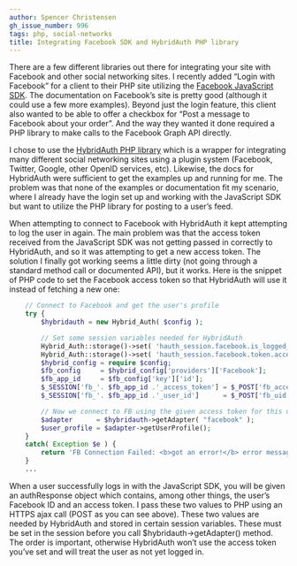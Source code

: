 ```yaml
---
author: Spencer Christensen
gh_issue_number: 996
tags: php, social-networks
title: Integrating Facebook SDK and HybridAuth PHP library
---
```




There are a few different libraries out there for integrating your site with Facebook and other social networking sites. I recently added “Login with Facebook” for a client to their PHP site utilizing the [Facebook JavaScript SDK](https://developers.facebook.com/docs/facebook-login/v2.0). The documentation on Facebook’s site is pretty good (although it could use a few more examples). Beyond just the login feature, this client also wanted to be able to offer a checkbox for “Post a message to Facebook about your order”. And the way they wanted it done required a PHP library to make calls to the Facebook Graph API directly.

I chose to use the [HybridAuth PHP library](https://github.com/hybridauth/hybridauth) which is a wrapper for integrating many different social networking sites using a plugin system (Facebook, Twitter, Google, other OpenID services, etc). Likewise, the docs for HybridAuth were sufficient to get the examples up and running for me. The problem was that none of the examples or documentation fit my scenario, where I already have the login set up and working with the JavaScript SDK but want to utilize the PHP library for posting to a user’s feed.

When attempting to connect to Facebook with HybridAuth it kept attempting to log the user in again. The main problem was that the access token received from the JavaScript SDK was not getting passed in correctly to HybridAuth, and so it was attempting to get a new access token. The solution I finally got working seems a little dirty (not going through a standard method call or documented API), but it works. Here is the snippet of PHP code to set the Facebook access token so that HybridAuth will use it instead of fetching a new one:

```php
    // Connect to Facebook and get the user's profile
    try {
        $hybridauth = new Hybrid_Auth( $config );

        // Set some session variables needed for HybridAuth
        Hybrid_Auth::storage()->set( 'hauth_session.facebook.is_logged_in', 1 );
        Hybrid_Auth::storage()->set( 'hauth_session.facebook.token.access_token', $_POST['fb_access_token'] );
        $hybrid_config = require $config;
        $fb_config     = $hybrid_config['providers']['Facebook'];
        $fb_app_id     = $fb_config['key']['id'];
        $_SESSION['fb_'. $fb_app_id .'_access_token'] = $_POST['fb_access_token'];
        $_SESSION['fb_'. $fb_app_id .'_user_id']      = $_POST['fb_uid'];

        // Now we connect to FB using the given access token for this user
        $adapter      = $hybridauth->getAdapter( "facebook" );
        $user_profile = $adapter->getUserProfile();
    }
    catch( Exception $e ) {
        return 'FB Connection Failed: <b>got an error!</b> error message=' . $e->getMessage() . ', error code='. $e->getCode();
    }
    ...
```

When a user successfully logs in with the JavaScript SDK, you will be given an authResponse object which contains, among other things, the user’s Facebook ID and an access token. I pass these two values to PHP using an HTTPS ajax call (POST as you can see above). These two values are needed by HybridAuth and stored in certain session variables. These must be set in the session before you call $hybridauth->getAdapter() method. The order is important, otherwise HybridAuth won’t use the access token you’ve set and will treat the user as not yet logged in.


